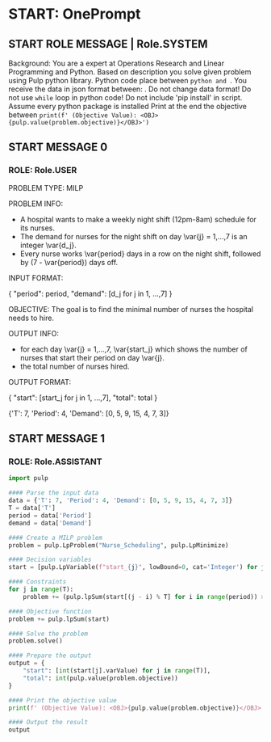 # START: OnePrompt 
## START ROLE MESSAGE | Role.SYSTEM 
Background: You are a expert at Operations Research and Linear Programming and Python. Based on description you solve given problem using Pulp python library. Python code place between ```python and ```. You receive the data in json format between: <DATA></DATA>. Do not change data format! Do not use `while` loop in python code! Do not include 'pip install' in script. Assume every python package is installed Print at the end the objective between <OBJ></OBJ> `print(f' (Objective Value): <OBJ>{pulp.value(problem.objective)}</OBJ>')`  
## START MESSAGE 0 
### ROLE: Role.USER
<DESCRIPTION>
PROBLEM TYPE: MILP

PROBLEM INFO: 
- A hospital wants to make a weekly night shift (12pm-8am) schedule for its nurses. 
- The demand for nurses for the night shift on day \var{j} = 1,...,7 is an integer \var{d_j}. 
- Every nurse works \var{period} days in a row on the night shift, followed by (7 - \var{period}) days off.


INPUT FORMAT: 

{
    "period": period,
    "demand": [d_j for j in 1, ...,7]
}

OBJECTIVE: The goal is to find the minimal number of nurses the hospital needs to hire. 

OUTPUT INFO: 

- for each day \var{j} = 1,...,7, \var{start_j} which shows the number of nurses that start their period on day \var{j}.
- the total number of nurses hired.

OUTPUT FORMAT:

{
    "start": [start_j for j in 1, ...,7],
    "total": total
}


</DESCRIPTION>
<DATA>
{'T': 7, 'Period': 4, 'Demand': [0, 5, 9, 15, 4, 7, 3]}</DATA>


## START MESSAGE 1 
### ROLE: Role.ASSISTANT
```python
import pulp

#### Parse the input data
data = {'T': 7, 'Period': 4, 'Demand': [0, 5, 9, 15, 4, 7, 3]}
T = data['T']
period = data['Period']
demand = data['Demand']

#### Create a MILP problem
problem = pulp.LpProblem("Nurse_Scheduling", pulp.LpMinimize)

#### Decision variables
start = [pulp.LpVariable(f"start_{j}", lowBound=0, cat='Integer') for j in range(T)]

#### Constraints
for j in range(T):
    problem += (pulp.lpSum(start[(j - i) % T] for i in range(period)) >= demand[j], f"DemandConstraint_{j}")

#### Objective function
problem += pulp.lpSum(start)

#### Solve the problem
problem.solve()

#### Prepare the output
output = {
    "start": [int(start[j].varValue) for j in range(T)],
    "total": int(pulp.value(problem.objective))
}

#### Print the objective value
print(f' (Objective Value): <OBJ>{pulp.value(problem.objective)}</OBJ>')

#### Output the result
output
```

